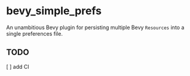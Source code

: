 # bevy_simple_prefs

An unambitious Bevy plugin for persisting multiple Bevy `Resources` into a single preferences file.

## TODO

[ ] add CI

